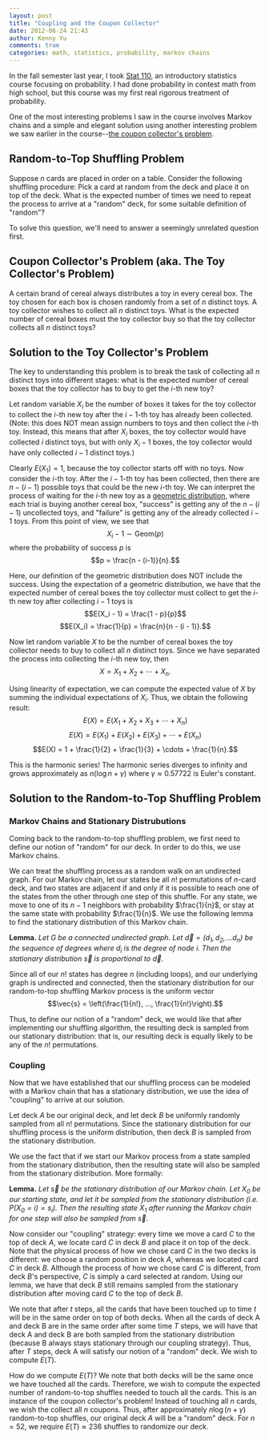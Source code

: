 ```yaml
---
layout: post
title: "Coupling and the Coupon Collector"
date: 2012-06-24 21:43
author: Kenny Yu
comments: true
categories: math, statistics, probability, markov chains
---
```


In the fall semester last year, I took [Stat 110](http://blog.bokcenter.harvard.edu/2012/01/23/stat-110-lectures-are-now-available-on-itunesu/),
an introductory
statistics course focusing on probability. I had done probability in contest
math from high school, but this course was my first real rigorous treatment
of probability.

One of the most interesting problems I saw in the course involves Markov chains
and a simple and elegant solution using another interesting problem we saw
earlier in the course--[the coupon collector's problem](http://en.wikipedia.org/wiki/Coupon_collector%27s_problem).

## Random-to-Top Shuffling Problem

Suppose $n$ cards are placed in order on a table. Consider the following shuffling
procedure: Pick a card at random from the deck and place it on top of the deck.
What is the expected number of times we need to repeat the process to arrive
at a "random" deck, for some suitable definition of "random"?

To solve this question, we'll need to answer a seemingly unrelated question first.

## Coupon Collector's Problem (aka. The Toy Collector's Problem)

A certain brand of cereal always distributes a toy in every cereal box. The toy
chosen for each box is chosen randomly from a set of $n$ distinct toys. A toy
collector wishes to collect all $n$ distinct toys. What is the expected number
of cereal boxes must the toy collector buy so that the toy collector collects
all $n$ distinct toys?

## Solution to the Toy Collector's Problem

The key to understanding this problem is to break the task of collecting all
$n$ distinct toys into different stages: what is the expected number of cereal
boxes that the toy collector has to buy to get the $i$-th new toy?

Let random variable $X_i$ be the number of boxes it takes for the toy collector
to collect the $i$-th new toy after the $i-1$-th toy has already been collected.
(Note: this does NOT mean assign numbers to toys
and then collect the $i$-th toy. Instead, this means that after $X_i$ boxes,
the toy collector would have collected $i$ distinct toys, but with only $X_i - 1$
boxes, the toy collector would have only collected $i-1$ distinct toys.)

Clearly $E(X_1) = 1$, because the toy collector starts off with no toys. Now
consider the $i$-th toy. After the $i-1$-th toy has been collected, then there
are $n - (i-1)$ possible toys that could be the new $i$-th toy. We can interpret
the process of waiting for the $i$-th new toy as a [geometric distribution](http://en.wikipedia.org/wiki/Geometric_distribution), where
each trial is buying another cereal box, "success" is getting any of the
$n - (i-1)$ uncollected toys, and
"failure" is getting any of the already collected $i - 1$ toys. From this point
of view, we see that
$$X_i - 1 \sim \textrm{Geom}(p)$$
where the probability of success $p$ is
$$p = \frac{n - (i-1)}{n}.$$

Here, our definition of the geometric distribution does NOT include the success.
Using the expectation of a geometric distribution, we have that the expected number
of cereal boxes the toy collector must collect to get the $i$-th new toy after
collecting $i-1$ toys is
$$E(X_i - 1) = \frac{1 - p}{p}$$
$$E(X_i) = \frac{1}{p} = \frac{n}{n - (i - 1)}.$$

Now let random variable $X$ to be the number of cereal boxes the toy collector
needs to buy to collect all $n$ distinct toys. Since we have separated the
process into collecting the $i$-th new toy, then
$$X = X_1 + X_2 + \cdots + X_n.$$

Using linearity of expectation, we can compute the expected value of $X$
by summing the individual expectations of $X_i$. Thus, we obtain the following
result:
$$E(X) = E(X_1 + X_2 + X_3 + \cdots + X_n)$$
$$E(X) = E(X_1) + E(X_2) + E(X_3) + \cdots + E(X_n)$$
$$E(X) = 1 + \frac{1}{2} + \frac{1}{3} + \cdots + \frac{1}{n}.$$

This is the harmonic series! The harmonic series diverges to infinity and
grows approximately as $n (\log n + \gamma)$ where $\gamma \approx 0.57722$ is
Euler's constant.

## Solution to the Random-to-Top Shuffling Problem

### Markov Chains and Stationary Distrubutions

Coming back to the random-to-top shuffling problem, we first need to define
our notion of "random" for our deck. In order to do this, we use Markov chains.

We can treat the shuffling process as a random walk on an undirected graph.
For our Markov chain, let our states be all $n!$ permutations of $n$-card deck,
and two states are adjacent if and only if it is possible to reach one of the
states from the other through one step of this shuffle. For any state, we move to
one of its $n-1$ neighbors with probability $\frac{1}{n}$, or stay at the same
state with probability $\frac{1}{n}$. We use the following lemma to find
the stationary distribution of this Markov chain.

**Lemma.** *Let $G$ be a connected undirected graph. Let
$\vec{d} = (d_1, d_2, ... d_n)$ be the sequence of degrees where
$d_i$ is the degree of node $i$. Then the stationary
distribution $\vec{s}$ is proportional to $\vec{d}$.*

Since all of our $n!$ states has degree $n$ (including loops), and our underlying
graph is undirected and connected, then the stationary distribution for our
random-to-top shuffling Markov process is the uniform vector
$$\vec{s} = \left(\frac{1}{n!}, ..., \frac{1}{n!}\right).$$

Thus, to define our notion of a "random" deck, we would like that after
implementing our shuffling algorithm, the resulting deck is sampled from our
stationary distribution: that is, our resulting deck is equally likely
to be any of the $n!$ permutations.

### Coupling

Now that we have established that our shuffling process can be modeled with
a Markov chain that has a stationary distribution, we use the idea of "coupling"
to arrive at our solution.

Let deck $A$ be our original deck, and let deck $B$ be uniformly randomly sampled
from all $n!$ permutations. Since the stationary distribution for our shuffling
process is the uniform distribution, then deck $B$ is sampled from the
stationary distribution.

We use the fact that if we start our Markov process from a state sampled
from the stationary distribution, then the resulting state will also be
sampled from the stationary distribution. More formally:

**Lemma.** *Let $\vec{s}$
be the stationary distribution of our Markov chain.
Let $X_0$ be our starting state, and let it
be sampled from the stationary distribution (i.e. $P(X_0 = i) = s_i$). Then
the resulting state $X_1$ after running the Markov chain for one step
will also be sampled from $\vec{s}$*.

Now consider our "coupling" strategy: every time we move a card $C$ to the top
of deck $A$, we locate card $C$ in deck $B$ and place it on top of the deck.
Note that the physical process of how we chose card $C$ in the two decks is
different: we choose a random position in deck $A$, whereas we located card
$C$ in deck $B$. Although the process of how we chose card $C$ is different,
from deck $B$'s perspective, $C$ is simply a card selected at random. Using
our lemma, we have that deck $B$ still remains sampled from the stationary
distribution after moving card $C$ to the top of deck $B$.

We note that after $t$ steps, all the cards that have been touched
up to time $t$ will be in the same order on top of both decks.
When all the cards of deck A and deck B are in the same order
after some time $T$ steps, we will have that deck A and deck B are both
sampled from the stationary distribution (because B always stays
stationary through our coupling strategy). Thus, after $T$ steps,
deck A will satisfy our notion of a "random" deck. We wish to compute $E(T)$.

How do we compute $E(T)$? We note that both decks will be the same once we have
touched all the cards. Therefore, we wish to compute the expected number
of random-to-top shuffles needed to touch all the cards.
This is an instance of the coupon collector's problem! Instead of
touching all $n$ cards, we wish the collect all $n$ coupons. Thus,
after approximately $n \log(n + \gamma)$
random-to-top shuffles, our original deck $A$
will be a "random" deck. For $n = 52$, we require $E(T) \approx 236$ shuffles
to randomize our deck.
